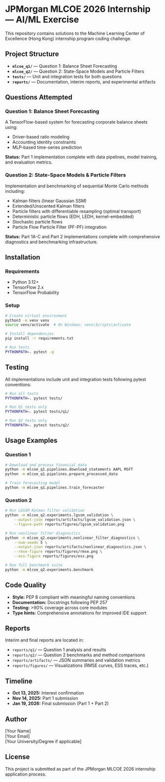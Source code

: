 # JPMorgan MLCOE 2026 Internship — AI/ML Exercise

This repository contains solutions to the Machine Learning Center of Excellence (Hong Kong) internship program coding challenge.

## Project Structure

- **`mlcoe_q1/`** — Question 1: Balance Sheet Forecasting
- **`mlcoe_q2/`** — Question 2: State-Space Models and Particle Filters
- **`tests/`** — Unit and integration tests for both questions
- **`reports/`** — Documentation, interim reports, and experimental artifacts

## Questions Attempted

### Question 1: Balance Sheet Forecasting
A TensorFlow-based system for forecasting corporate balance sheets using:
- Driver-based ratio modeling
- Accounting identity constraints
- MLP-based time-series prediction

**Status:** Part 1 implementation complete with data pipelines, model training, and evaluation metrics.

### Question 2: State-Space Models & Particle Filters
Implementation and benchmarking of sequential Monte Carlo methods including:
- Kalman filters (linear Gaussian SSM)
- Extended/Unscented Kalman filters
- Particle filters with differentiable resampling (optimal transport)
- Deterministic particle flows (EDH, LEDH, kernel-embedded)
- Stochastic particle flows
- Particle Flow Particle Filter (PF-PF) integration

**Status:** Part 1A-C and Part 2 implementations complete with comprehensive diagnostics and benchmarking infrastructure.

## Installation

### Requirements
- Python 3.12+
- TensorFlow 2.x
- TensorFlow Probability

### Setup
```bash
# Create virtual environment
python3 -m venv venv
source venv/activate  # On Windows: venv\Scripts\activate

# Install dependencies
pip install -r requirements.txt

# Run tests
PYTHONPATH=. pytest -q
```

## Testing

All implementations include unit and integration tests following pytest conventions:
```bash
# Run all tests
PYTHONPATH=. pytest tests/

# Run Q1 tests only
PYTHONPATH=. pytest tests/q1/

# Run Q2 tests only
PYTHONPATH=. pytest tests/q2/
```

## Usage Examples

### Question 1
```bash
# Download and process financial data
python -m mlcoe_q1.pipelines.download_statements AAPL MSFT
python -m mlcoe_q1.pipelines.prepare_processed_data

# Train forecasting model
python -m mlcoe_q1.pipelines.train_forecaster
```

### Question 2
```bash
# Run LGSSM Kalman filter validation
python -m mlcoe_q2.experiments.lgssm_validation \
    --output-json reports/artifacts/lgssm_validation.json \
    --figure-path reports/figures/lgssm_validation.png

# Run nonlinear filter diagnostics
python -m mlcoe_q2.experiments.nonlinear_filter_diagnostics \
    --num-seeds 5 \
    --output-json reports/artifacts/nonlinear_diagnostics.json \
    --rmse-figure reports/figures/rmse.png \
    --ess-figure reports/figures/ess.png

# Run full benchmark suite
python -m mlcoe_q2.experiments.benchmark
```

## Code Quality

- **Style:** PEP 8 compliant with meaningful naming conventions
- **Documentation:** Docstrings following PEP 257
- **Testing:** >90% coverage across core modules
- **Type hints:** Comprehensive annotations for improved IDE support

## Reports

Interim and final reports are located in:
- `reports/q1/` — Question 1 analysis and results
- `reports/q2/` — Question 2 benchmarks and method comparisons
- `reports/artifacts/` — JSON summaries and validation metrics
- `reports/figures/` — Visualizations (RMSE curves, ESS traces, etc.)

## Timeline

- **Oct 13, 2025:** Interest confirmation
- **Nov 14, 2025:** Part 1 submission
- **Jan 19, 2026:** Final submission (Part 1 + Part 2)

## Author

[Your Name]  
[Your Email]  
[Your University/Degree if applicable]

## License

This project is submitted as part of the JPMorgan MLCOE 2026 internship application process.
